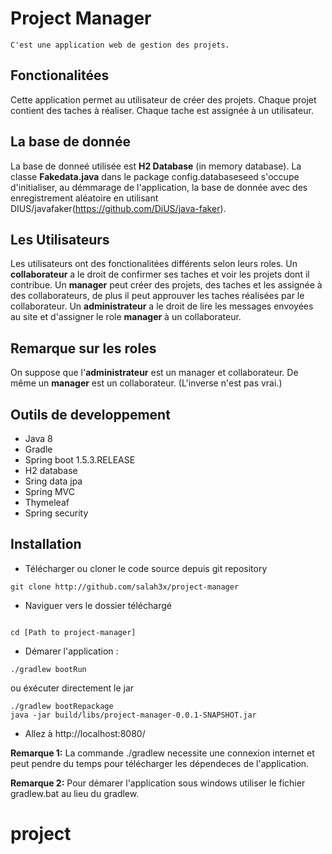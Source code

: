 # Project Manager

```
C'est une application web de gestion des projets.
```

## Fonctionalitées

Cette application permet au utilisateur de créer des projets.
Chaque projet contient des taches à réaliser.
Chaque tache est assignée à un utilisateur.

## La base de donnée

La base de donneé utilisée est **H2 Database** (in memory database).
La classe **Fakedata.java** dans le package config.databaseseed s'occupe d'initialiser, au démmarage de l'application, la base de donnée avec des enregistrement aléatoire en utilisant DIUS/javafaker(https://github.com/DiUS/java-faker).

## Les Utilisateurs

Les utilisateurs ont des fonctionalitées différents selon leurs roles.
Un **collaborateur** a le droit de confirmer ses taches et voir les projets dont il contribue.
Un **manager** peut créer des projets, des taches et les assignée à des collaborateurs, de plus il peut approuver les taches réalisées par le collaborateur.
Un **administrateur** a le droit de lire les messages envoyées au site et d'assigner le role **manager** à un collaborateur.

## Remarque sur les roles

On suppose que l'**administrateur** est un manager et collaborateur.
De même un **manager** est un collaborateur.
(L'inverse n'est pas vrai.)

## Outils de developpement

* Java 8
* Gradle
* Spring boot 1.5.3.RELEASE
* H2 database
* Sring data jpa
* Spring MVC
* Thymeleaf
* Spring security

## Installation

* Télécharger ou cloner le code source depuis git repository
```
git clone http://github.com/salah3x/project-manager
```
* Naviguer vers le dossier téléchargé
```

cd [Path to project-manager]
```
* Démarer l'application :
```
./gradlew bootRun
```
ou éxécuter directement le jar
```
./gradlew bootRepackage
java -jar build/libs/project-manager-0.0.1-SNAPSHOT.jar
```
* Allez à http://localhost:8080/

**Remarque 1:**
La commande ./gradlew necessite une connexion internet et peut pendre du temps pour télécharger les dépendeces de l'application.

**Remarque 2:**
Pour démarer l'application sous windows utiliser le fichier gradlew.bat au lieu du gradlew.

# project
